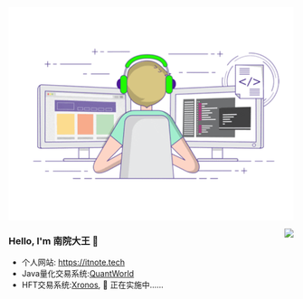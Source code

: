 <p align="center">
  <img align="center" src="https://github.com/SouthernYard/SouthernYard/blob/main/developer.gif"/>
</p>

<img align="right" src="https://github-readme-stats.vercel.app/api?username=SouthernYard&show_icons=true&icon_color=805AD5&text_color=718096&bg_color=ffffff&hide_title=true" />


### Hello, I'm 南院大王 👋

- 个人网站: https://itnote.tech
- Java量化交易系统:[QuantWorld](https://github.com/QuantWorldOrg/QuantWorld)
- HFT交易系统:[Xronos](https://southernyard.github.io/tags/Xronos/), 🚧 正在实施中......
